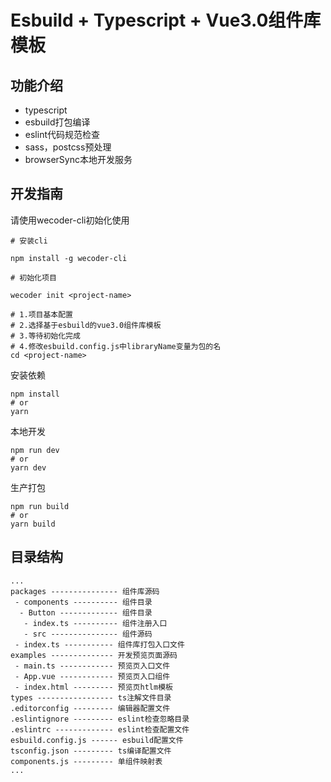 # Esbuild + Typescript + Vue3.0组件库模板

## 功能介绍
-	typescript
-	esbuild打包编译
-	eslint代码规范检查
-	sass，postcss预处理
- browserSync本地开发服务

## 开发指南
请使用wecoder-cli初始化使用
```
# 安装cli

npm install -g wecoder-cli

# 初始化项目

wecoder init <project-name>

# 1.项目基本配置
# 2.选择基于esbuild的vue3.0组件库模板
# 3.等待初始化完成
# 4.修改esbuild.config.js中libraryName变量为包的名
cd <project-name>
```

安装依赖
```
npm install
# or
yarn
```

本地开发
```
npm run dev
# or
yarn dev
```


生产打包
```
npm run build
# or
yarn build
```

## 目录结构
```
...
packages --------------- 组件库源码
 - components ---------- 组件目录
  - Button ------------- 组件目录
   - index.ts ---------- 组件注册入口
   - src --------------- 组件源码
 - index.ts ----------- 组件库打包入口文件
examples -------------- 开发预览页面源码
 - main.ts ------------ 预览页入口文件
 - App.vue ------------ 预览页入口组件
 - index.html --------- 预览页htlm模板
types ----------------- ts注解文件目录
.editorconfig --------- 编辑器配置文件
.eslintignore --------- eslint检查忽略目录
.eslintrc ------------- eslint检查配置文件
esbuild.config.js ------ esbuild配置文件
tsconfig.json --------- ts编译配置文件
components.js --------- 单组件映射表
...
```

